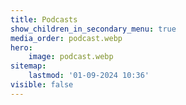 ```yaml
---
title: Podcasts
show_children_in_secondary_menu: true
media_order: podcast.webp
hero:
    image: podcast.webp
sitemap:
    lastmod: '01-09-2024 10:36'
visible: false
---
```



